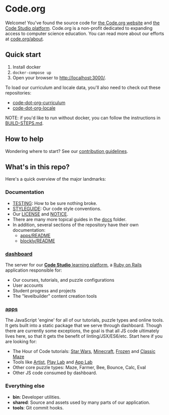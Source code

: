 # Code.org

Welcome! You've found the source code for [the Code.org website](https://code.org/) and [the Code Studio platform](https://studio.code.org/). Code.org is a non-profit dedicated to expanding access to computer science education. You can read more about our efforts at [code.org/about](https://code.org/about).

## Quick start

1. Install docker
2. `docker-compose up`
3. Open your browser to [http://localhost:3000/](http://localhost:3000/).

To load our curriculum and locale data, you'll also need to check out these repositories:
- [code-dot-org-curriculum](https://github.com/unlox775-code-dot-org/code-dot-org-curriculum)
- [code-dot-org-locale](https://github.com/unlox775-code-dot-org/code-dot-org-locale)

NOTE: if you'd like to run without docker, you can follow the instructions in [BUILD-STEPS.md](./BUILD-STEPS.md).

## How to help

Wondering where to start?  See our [contribution guidelines](CONTRIBUTING.md).

## What's in this repo?
Here's a quick overview of the major landmarks:

### Documentation

* [TESTING](./TESTING.md): How to be sure nothing broke.
* [STYLEGUIDE](./STYLEGUIDE.md): Our code style conventions.
* Our [LICENSE](./LICENSE) and [NOTICE](./NOTICE).
* There are many more topical guides in the [docs](./docs) folder.
* In addition, several sections of the repository have their own documentation:
  * [apps/README](./apps/README.md)
  * [blockly/README](https://github.com/code-dot-org/blockly/blob/master/README.md)

### [dashboard](./dashboard)

The server for our [**Code Studio** learning platform](https://studio.code.org/), a [Ruby on Rails](http://rubyonrails.org/) application responsible for:

* Our courses, tutorials, and puzzle configurations
* User accounts
* Student progress and projects
* The "levelbuilder" content creation tools

### [apps](./apps)

The JavaScript 'engine' for all of our tutorials, puzzle types and online tools.  It gets built into a static package that we serve through dashboard. Though there are currently some exceptions, the goal is that all JS code ultimately lives here, so that it gets the benefit of linting/JSX/ES6/etc.
Start here if you are looking for:
* The Hour of Code tutorials: [Star Wars](https://code.org/starwars), [Minecraft](https://code.org/api/hour/begin/mc), [Frozen](https://studio.code.org/s/frozen) and [Classic Maze](http://studio.code.org/hoc/1)
* Tools like [Artist](https://studio.code.org/projects/artist), [Play Lab](https://studio.code.org/projects/playlab) and [App Lab](https://code.org/educate/applab)
* Other core puzzle types: Maze, Farmer, Bee, Bounce, Calc, Eval
* Other JS code consumed by dashboard.

### Everything else

* **bin**: Developer utilities.
* **shared**: Source and assets used by many parts of our application.
* **tools**: Git commit hooks.


